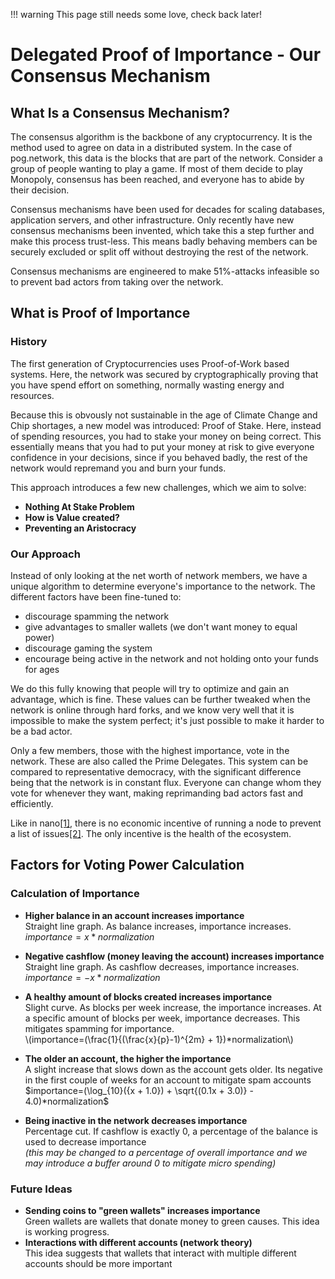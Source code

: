 <!-- prettier-ignore -->
!!! warning
    This page still needs some love, check back later!

# Delegated Proof of Importance - Our Consensus Mechanism

## What Is a Consensus Mechanism?

The consensus algorithm is the backbone of any cryptocurrency. It is the method used to agree on data in a distributed system. In the case of pog.network, this data is the blocks that are part of the network. Consider a group of people wanting to play a game. If most of them decide to play Monopoly, consensus has been reached, and everyone has to abide by their decision.

Consensus mechanisms have been used for decades for scaling databases, application servers, and other infrastructure. Only recently have new consensus mechanisms been invented, which take this a step further and make this process trust-less. This means badly behaving members can be securely excluded or split off without destroying the rest of the network.

Consensus mechanisms are engineered to make 51%-attacks infeasible so to prevent bad actors from taking over the network.

## What is Proof of Importance

### History

The first generation of Cryptocurrencies uses Proof-of-Work based systems. Here, the network was secured by cryptographically proving that you have spend effort on something, normally wasting energy and resources.

Because this is obvously not sustainable in the age of Climate Change and Chip shortages, a new model was introduced: Proof of Stake. Here, instead of spending resources, you had to stake your money on being correct. This essentially means that you had to put your money at risk to give everyone confidence in your decisions, since if you behaved badly, the rest of the network would repremand you and burn your funds.

This approach introduces a few new challenges, which we aim to solve:

- **Nothing At Stake Problem**
- **How is Value created?**
- **Preventing an Aristocracy**

### Our Approach

Instead of only looking at the net worth of network members, we have a unique algorithm to determine everyone's importance to the network. The different factors have been fine-tuned to:

- discourage spamming the network
- give advantages to smaller wallets (we don't want money to equal power)
- discourage gaming the system
- encourage being active in the network and not holding onto your funds for ages

We do this fully knowing that people will try to optimize and gain an advantage, which is fine. These values can be further tweaked when the network is online through hard forks, and we know very well that it is impossible to make the system perfect; it's just possible to make it harder to be a bad actor.

Only a few members, those with the highest importance, vote in the network. These are also called the Prime Delegates. This system can be compared to representative democracy, with the significant difference being that the network is in constant flux. Everyone can change whom they vote for whenever they want, making reprimanding bad actors fast and efficiently.

Like in nano[[1]](https://docs.nano.org/protocol-design/orv-consensus/), there is no economic incentive of running a node to prevent a list of issues[[2]](https://medium.com/@clemahieu/emergent-centralization-due-to-economies-of-scale-83cc85a7cbef). The only incentive is the health of the ecosystem.

## Factors for Voting Power Calculation

### Calculation of Importance

- **Higher balance in an account increases importance**<br/>
  Straight line graph. As balance increases, importance increases.
  $importance=x*normalization$
- **Negative cashflow (money leaving the account) increases importance**<br/>
  Straight line graph. As cashflow decreases, importance increases.
  $importance=-x*normalization$
- **A healthy amount of blocks created increases importance**<br/>
  Slight curve. As blocks per week increase, the importance increases. At a specific amount of blocks per week, importance decreases.
  This mitigates spamming for importance.<br/>
  \\(importance=(\frac{1}{(\frac{x}{p}-1)^{2m} + 1})\*normalization\\)
- **The older an account, the higher the importance**<br/>
  A slight increase that slows down as the account gets older. Its negative in the first couple of weeks for an account to mitigate spam accounts
  $importance=(\log_{10}({x + 1.0}) + \sqrt{(0.1x + 3.0)} - 4.0)*normalization$

- **Being inactive in the network decreases importance**<br/>
  Percentage cut. If cashflow is exactly 0, a percentage of the balance is used to decrease importance<br/>
  _(this may be changed to a percentage of overall importance and we may introduce a buffer around 0 to mitigate micro spending)_

### Future Ideas

- **Sending coins to "green wallets" increases importance**<br/>
  Green wallets are wallets that donate money to green causes. This idea is working progress.
- **Interactions with different accounts (network theory)**<br/>
  This idea suggests that wallets that interact with multiple different accounts should be more important
